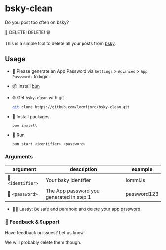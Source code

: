 # bsky-clean

Do you post too often on bsky? 

🚫 DELETE! DELETE! 🗑️

This is a simple tool to delete all your posts from [bsky](https://www.bsky.io).

## Usage

-  🔑 Please generate an App Password via ``Settings`` > ``Advanced`` > ``App Passwords`` to login.

- 📦 Install [bun](https://bun.sh/docs/installation)

- 🌐 Get `bsky-clean` with git

    ```bash
    git clone https://github.com/lodmfjord/bsky-clean.git
    ```

-  🔧 Install packages

    ```bash
    bun install
    ```

-  🚀 Run 

    ```bash
    bun start <identifier> <password>
    ```

### Arguments

|argument|description|example|
|--|--|--|
|🔗 ``<identifier>``| Your bsky identifier | lommi.is|
|🔑 ``<password>``| The App password you generated in step 1 | password123|

- 🕵️‍♂️ Lastly: Be safe and paranoid and delete your app password.

### 📣 Feedback & Support

Have feedback or issues? Let us know!

We will probably delete them though.
